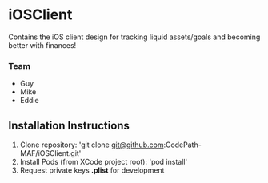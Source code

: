 iOSClient
=========

Contains the iOS client design for tracking liquid assets/goals and becoming better with finances! 

### Team
* Guy
* Mike
* Eddie

## Installation Instructions

1. Clone repository: 'git clone git@github.com:CodePath-MAF/iOSClient.git'
2. Install Pods (from XCode project root): 'pod install'
3. Request private keys **.plist** for development